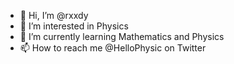 - 👋 Hi, I’m @rxxdy
- 👀 I’m interested in Physics
- 🌱 I’m currently learning Mathematics and Physics
- 📫 How to reach me @HelloPhysic on Twitter

<!---
rxxdy/rxxdy is a ✨ special ✨ repository because its `README.md` (this file) appears on your GitHub profile.
You can click the Preview link to take a look at your changes.
--->
